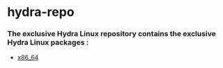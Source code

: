 # hydra-repo
### The exclusive Hydra Linux repository contains the exclusive Hydra Linux packages :

- [x86_64](x86_64)
